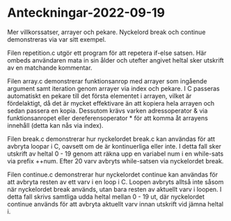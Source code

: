 # Anteckningar-2022-09-19
Mer villkorssatser, arrayer och pekare. Nyckelord break och continue demonstreras via var sitt exempel.

Filen repetition.c utgör ett program för att repetera if-else satsen. Här ombeds användaren mata in sin 
ålder och utefter angivet heltal sker utskrift av en matchande kommentar.

Filen array.c demonstrerar funktionsanrop med arrayer som ingående argument samt iteration genom arrayer via index och pekare. 
I C passeras automatiskt en pekare till det första elementet i arrayen, vilket är fördelaktigt, då det är mycket effektivare än att kopiera
hela arrayen och sedan passera en kopia. Dessutom krävs varken adressoperator & via funktionsanropet eller dereferensoperator * för att
komma åt arrayens innehåll (detta kan nås via index).

Filen break.c demonstrerar hur nyckelordet break.c kan användas för att avbryta loopar i C, oavsett om de är kontinuerliga eller inte.
I detta fall sker utskrift av heltal 0 - 19 genom att räkna upp en variabel num i en while-sats via prefix ++num. 
Efter 20 varv avbryts while-satsen via nyckelordet break.

Filen continue.c demonstrerar hur nyckelordet continue kan användas för att avbryta resten av ett varv i en loop i C. Loopen avbryts
alltså inte såsom när nyckelordet break används, utan bara resten av aktuellt varv i loopen. I detta fall skrivs samtliga udda heltal
mellan 0 - 19 ut, där nyckelordet continue används för att avbryta aktuellt varv innan utskrift vid jämna heltal i.


